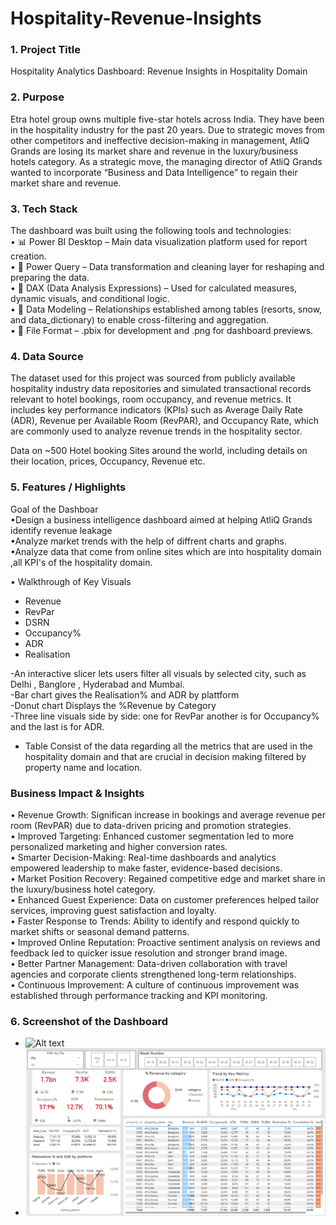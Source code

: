# Hospitality-Revenue-Insights

### 1.	Project Title 
 Hospitality  Analytics Dashboard: Revenue Insights in Hospitality Domain


### 2. Purpose
Etra hotel group owns multiple five-star hotels across India. They have been in the hospitality industry for the past 20 years. Due to strategic moves from other competitors and ineffective decision-making in management, AtliQ Grands are losing its market share and revenue in the luxury/business hotels category. As a strategic move, the managing director of AtliQ Grands wanted to incorporate “Business and Data Intelligence” to regain their market share and revenue.

### 3.	Tech Stack

The dashboard was built using the following tools and technologies:<br>
•	📊 Power BI Desktop – Main data visualization platform used for report creation.<br>
•	📂 Power Query – Data transformation and cleaning layer for reshaping and preparing the data.<br>
•	🧠 DAX (Data Analysis Expressions) – Used for calculated measures, dynamic visuals, and conditional logic.<br>
•	📝 Data Modeling – Relationships established among tables (resorts, snow, and data_dictionary) to enable cross-filtering and aggregation.<br>
•	📁 File Format – .pbix for development and .png for dashboard previews.

### 4.	Data Source
The dataset used for this project was sourced from publicly available hospitality industry data repositories and simulated transactional records relevant to hotel bookings, room occupancy, and revenue metrics. It includes key performance indicators (KPIs) such as Average Daily Rate (ADR), Revenue per Available Room (RevPAR), and Occupancy Rate, which are commonly used to analyze revenue trends in the hospitality sector.

Data on ~500 Hotel booking Sites  around the world, including details on their location, prices, Occupancy, Revenue  etc.

### 5.	Features / Highlights
Goal of the Dashboar<br>
•Design a business intelligence dashboard aimed at helping AtliQ Grands identify revenue leakage<br>
•Analyze market trends with the help of diffrent charts and graphs.<br> 
•Analyze data that come  from  online sites which are into hospitality domain ,all KPI's of the hospitality domain.<br>  

•	Walkthrough of Key Visuals
-	Revenue
-	RevPar
-	DSRN
-	Occupancy%
-	ADR
-	Realisation

-An interactive slicer lets users filter all visuals by selected city, such as Delhi , Banglore , Hyderabad and Mumbai.<br>
-Bar chart gives the Realisation% and ADR by plattform<br> 
-Donut chart Displays the %Revenue by Category<br>
-Three line visuals side by side: one for RevPar another is for Occupancy% and the last is for ADR.<br>
-	Table Consist of the data regarding all the metrics that are used in the hospitality domain and that are crucial in decision making filtered by property name and location.<br>

### Business Impact & Insights<br>
 • Revenue Growth: Significan increase in bookings and average revenue per room (RevPAR) due to data-driven pricing and promotion strategies.<br>
 • Improved Targeting: Enhanced customer segmentation led to more personalized marketing and higher conversion rates.<br>
 • Smarter Decision-Making: Real-time dashboards and analytics empowered leadership to make faster, evidence-based decisions.<br>
 • Market Position Recovery: Regained competitive edge and market share in the luxury/business hotel category.<br>
 • Enhanced Guest Experience: Data on customer preferences helped tailor services, improving guest satisfaction and loyalty.<br>
 • Faster Response to Trends: Ability to identify and respond quickly to market shifts or seasonal demand patterns.<br>
 • Improved Online Reputation: Proactive sentiment analysis on reviews and feedback led to quicker issue resolution and stronger brand image.<br>
 • Better Partner Management: Data-driven collaboration with travel agencies and corporate clients strengthened long-term relationships.<br>
 • Continuous Improvement: A culture of continuous improvement was established through performance tracking and KPI monitoring.<br>

### 6.	Screenshot of the Dashboard
  - ![Alt text](https://github.com/username/repo/assets/image.png)
  -  ![Dashboard Preview](https://github.com/giriaman610/Hospitality-Revenue-Insights-Dashboard/blob/main/Hospitality.%20Analytics.png)
